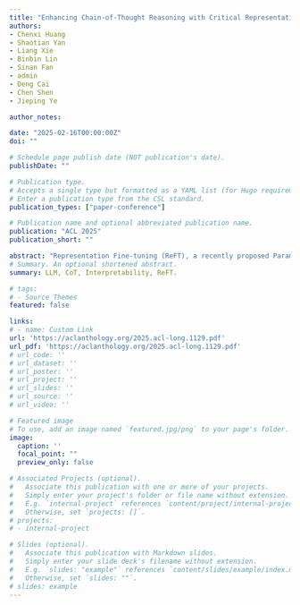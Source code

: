 ```yaml
---
title: "Enhancing Chain-of-Thought Reasoning with Critical Representation Fine-tuning"
authors:
- Chenxi Huang
- Shaotian Yan
- Liang Xie
- Binbin Lin
- Sinan Fan 
- admin
- Deng Cai
- Chen Shen
- Jieping Ye

author_notes:

date: "2025-02-16T00:00:00Z"
doi: ""

# Schedule page publish date (NOT publication's date).
publishDate: ""

# Publication type.
# Accepts a single type but formatted as a YAML list (for Hugo requirements).
# Enter a publication type from the CSL standard.
publication_types: ["paper-conference"]

# Publication name and optional abbreviated publication name.
publication: "ACL 2025"
publication_short: ""

abstract: "Representation Fine-tuning (ReFT), a recently proposed Parameter-Efficient Fine-Tuning (PEFT) method, has attracted widespread attention for significantly improving parameter efficiency by editing representation space alone. In this work, we investigate applying ReFT to complex reasoning tasks. However, directly using the native ReFT method, which modifies fixed representations at the beginning and end of each layer, yields suboptimal performance, as these fixed-position representations have uncertain impact on the outputs. We observe that, in complex reasoning tasks, there often exist certain critical representations. These representations either integrate significant information from preceding layers or regulate subsequent layer representations. Through layer-by-layer propagation, they exert a substantial influence on the final output. Naturally, fine-tuning these critical representations has the potential to greatly enhance reasoning performance. Building upon these insights, we propose **C**ritical **R**epresentation **F**ine-**T**uning (CRFT), a novel method that identifies and optimizes these critical representations through information flow analysis. CRFT operates within a supervised learning framework, dynamically optimizing critical representations in a low-rank linear subspace while freezing the base model. The effectiveness and efficiency of our method are validated across eight benchmarks for arithmetic and commonsense reasoning, using LLaMA and Mistral model families. Notably, our method improves the accuracy of LLaMA-2-7B and ReFT by 18.2 and 3.8, respectively, on GSM8K, while using only 0.016 of the model parameters, significantly less than other PEFT methods. Furthermore, our method also adapts effectively to few-shot settings, boosting one-shot accuracy by 16.4. Our work highlights the untapped potential of representation-level optimization for CoT reasoning, offering a lightweight yet powerful alternative to traditional PEFT methods."
# Summary. An optional shortened abstract.
summary: LLM, CoT, Interpretability, ReFT.

# tags:
# - Source Themes
featured: false

links:
# - name: Custom Link
url: 'https://aclanthology.org/2025.acl-long.1129.pdf'
url_pdf: 'https://aclanthology.org/2025.acl-long.1129.pdf'
# url_code: ''
# url_dataset: ''
# url_poster: ''
# url_project: ''
# url_slides: ''
# url_source: ''
# url_video: ''

# Featured image
# To use, add an image named `featured.jpg/png` to your page's folder. 
image:
  caption: ''
  focal_point: ""
  preview_only: false

# Associated Projects (optional).
#   Associate this publication with one or more of your projects.
#   Simply enter your project's folder or file name without extension.
#   E.g. `internal-project` references `content/project/internal-project/index.md`.
#   Otherwise, set `projects: []`.
# projects:
# - internal-project

# Slides (optional).
#   Associate this publication with Markdown slides.
#   Simply enter your slide deck's filename without extension.
#   E.g. `slides: "example"` references `content/slides/example/index.md`.
#   Otherwise, set `slides: ""`.
# slides: example
---
```


<!-- {{% callout note %}}
Create your slides in Markdown - click the *Slides* button to check out the example.
{{% /callout %}}

Add the publication's **full text** or **supplementary notes** here. You can use rich formatting such as including [code, math, and images](https://wowchemy.com/docs/content/writing-markdown-latex/). -->

